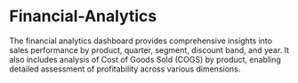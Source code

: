 # Financial-Analytics
The financial analytics dashboard provides comprehensive insights into sales performance by product, quarter, segment, discount band, and year. It also includes analysis of Cost of Goods Sold (COGS) by product, enabling detailed assessment of profitability across various dimensions.

